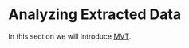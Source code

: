 # Analyzing Extracted Data

In this section we will introduce [MVT](https://github.com/mvt-project/mvt).
